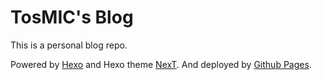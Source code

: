 # TosMIC's Blog

This is a personal blog repo.

Powered by [Hexo](https://hexo.io/) and Hexo theme [NexT](https://theme-next.js.org/). And deployed by [Github Pages](https://pages.github.com/).